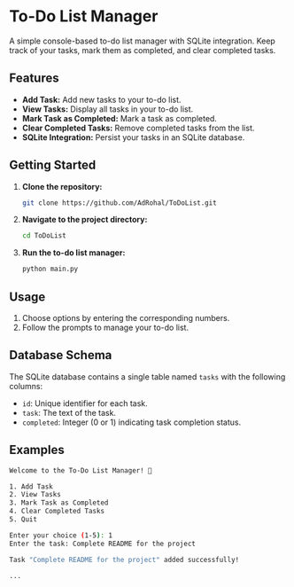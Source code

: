 # To-Do List Manager

A simple console-based to-do list manager with SQLite integration. Keep track of your tasks, mark them as completed, and clear completed tasks.

## Features

- **Add Task:** Add new tasks to your to-do list.
- **View Tasks:** Display all tasks in your to-do list.
- **Mark Task as Completed:** Mark a task as completed.
- **Clear Completed Tasks:** Remove completed tasks from the list.
- **SQLite Integration:** Persist your tasks in an SQLite database.

## Getting Started

1. **Clone the repository:**
    ```bash
    git clone https://github.com/AdRohal/ToDoList.git
    ```

2. **Navigate to the project directory:**
    ```bash
    cd ToDoList
    ```

3. **Run the to-do list manager:**
    ```bash
    python main.py
    ```

## Usage

1. Choose options by entering the corresponding numbers.
2. Follow the prompts to manage your to-do list.

## Database Schema

The SQLite database contains a single table named `tasks` with the following columns:

- `id`: Unique identifier for each task.
- `task`: The text of the task.
- `completed`: Integer (0 or 1) indicating task completion status.

## Examples

```bash
Welcome to the To-Do List Manager! 📝

1. Add Task
2. View Tasks
3. Mark Task as Completed
4. Clear Completed Tasks
5. Quit

Enter your choice (1-5): 1
Enter the task: Complete README for the project

Task "Complete README for the project" added successfully!

...

